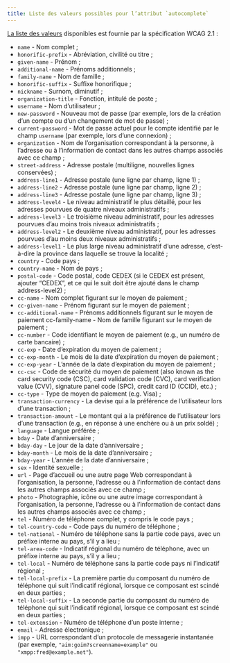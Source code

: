 ```yaml
---
title: Liste des valeurs possibles pour l’attribut `autocomplete`
---
```


[La liste des valeurs](https://www.w3.org/TR/WCAG21/#input-purposes)
disponibles est fournie par la spécification WCAG 2.1 :

- `name` \- Nom complet ;
- `honorific-prefix` \- Abréviation, civilité ou titre ;
- `given-name` \- Prénom ;
- `additional-name` \- Prénoms additionnels ;
- `family-name` \- Nom de famille ;
- `honorific-suffix` \- Suffixe honorifique ;
- `nickname` \- Surnom, diminutif ;
- `organization-title` \- Fonction, intitulé de poste ;
- `username` \- Nom d’utilisateur ;
- `new-password` \- Nouveau mot de passe (par exemple, lors de la création d’un compte ou d’un changement de mot de passe) ;
- `current-password` \- Mot de passe actuel pour le compte identifié par le champ `username` (par exemple, lors d’une connexion) ;
- `organization` \- Nom de l’organisation correspondant à la personne, à l’adresse ou à l’information de contact dans les autres champs associés avec ce champ ;
- `street-address` \- Adresse postale (multiligne, nouvelles lignes conservées) ;
- `address-line1` \- Adresse postale (une ligne par champ, ligne 1) ;
- `address-line2` \- Adresse postale (une ligne par champ, ligne 2) ;
- `address-line3` \- Adresse postale (une ligne par champ, ligne 3) ;
- `address-level4` \- Le niveau administratif le plus détaillé, pour les adresses pourvues de quatre niveaux administratifs ;
- `address-level3` \- Le troisième niveau administratif, pour les adresses pourvues d’au moins trois niveaux administratifs ;
- `address-level2` \- Le deuxième niveau administratif, pour les adresses pourvues d’au moins deux niveaux administratifs ;
- `address-level1` \- Le plus large niveau administratif d’une adresse, c’est-à-dire la province dans laquelle se trouve la localité ;
- `country` \- Code pays ;
- `country-name` \- Nom de pays ;
- `postal-code` \- Code postal, code CEDEX (si le CEDEX est présent, ajouter “CEDEX”, et ce qui le suit doit être ajouté dans le champ address-level2) ;
- `cc-name` \- Nom complet figurant sur le moyen de paiement ;
- `cc-given-name` \- Prénom figurant sur le moyen de paiement ;
- `cc-additional-name` \- Prénoms additionnels figurant sur le moyen de paiement cc-family-name - Nom de famille figurant sur le moyen de paiement ;
- `cc-number` \- Code identifiant le moyen de paiement (e.g., un numéro de carte bancaire) ;
- `cc-exp` \- Date d’expiration du moyen de paiement ;
- `cc-exp-month` \- Le mois de la date d’expiration du moyen de paiement ;
- `cc-exp-year` \- L’année de la date d’expiration du moyen de paiement ;
- `cc-csc` \- Code de sécurité du moyen de paiement <span lang="en">(also known as the card security code (CSC), card validation code (CVC), card verification value (CVV), signature panel code (SPC), credit card ID (CCID), etc.)</span> ;
- `cc-type` \- Type de moyen de paiement (e.g. Visa) ;
- `transaction-currency` \- La devise qui a la préférence de l’utilisateur lors d’une transaction ;
- `transaction-amount` \- Le montant qui a la préférence de l’utilisateur lors d’une transaction (e.g., en réponse à une enchère ou à un prix soldé) ;
- `language` \- Langue préférée ;
- `bday` \- Date d’anniversaire ;
- `bday-day` \- Le jour de la date d’anniversaire ;
- `bday-month` \- Le mois de la date d’anniversaire ;
- `bday-year` \- L’année de la date d’anniversaire ;
- `sex` \- Identité sexuelle ;
- `url` \- Page d’accueil ou une autre page Web correspondant à l’organisation, la personne, l’adresse ou à l’information de contact dans les autres champs associés avec ce champ ;
- `photo` \- Photographie, icône ou une autre image correspondant à l’organisation, la personne, l’adresse ou à l’information de contact dans les autres champs associés avec ce champ ;
- `tel` \- Numéro de téléphone complet, y compris le code pays ;
- `tel-country-code` \- Code pays du numéro de téléphone ;
- `tel-national` \- Numéro de téléphone sans la partie code pays, avec un préfixe interne au pays, s’il y a lieu ;
- `tel-area-code` \- Indicatif régional du numéro de téléphone, avec un préfixe interne au pays, s’il y a lieu ;
- `tel-local` \- Numéro de téléphone sans la partie code pays ni l’indicatif régional ;
- `tel-local-prefix` \- La première partie du composant du numéro de téléphone qui suit l’indicatif régional, lorsque ce composant est scindé en deux parties ;
- `tel-local-suffix` \- La seconde partie du composant du numéro de téléphone qui suit l’indicatif régional, lorsque ce composant est scindé en deux parties ;
- `tel-extension` \- Numéro de téléphone d’un poste interne ;
- `email` \- Adresse électronique ;
- `impp` \- URL correspondant d’un protocole de messagerie instantanée (par exemple, `"aim:goim?screenname=example"` ou `"xmpp:fred@example.net"`).
